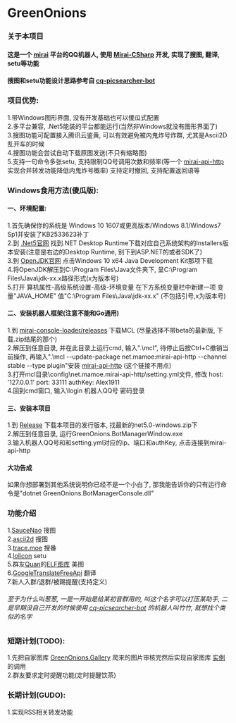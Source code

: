 # GreenOnions

### 关于本项目

#### 这是一个 [mirai](https://github.com/mamoe/mirai) 平台的QQ机器人, 使用 [Mirai-CSharp](https://github.com/Executor-Cheng/Mirai-CSharp) 开发, 实现了搜图, 翻译, setu等功能<br>
#### 搜图和setu功能设计思路参考自 [cq-picsearcher-bot](https://github.com/Tsuk1ko/cq-picsearcher-bot) <br>

### 项目优势:

1.带Windows图形界面, 没有开发基础也可以傻瓜式配置<br>
2.多平台兼容, .Net5能装的平台都能运行(当然非Windows就没有图形界面了)<br>
3.搜图功能可配置接入腾讯云鉴黄, 可以有效避免被内鬼炸号炸群, 尤其是Ascii2D乱开车的时候<br>
4.搜图功能会尝试自动下载原图发送(不只有缩略图)<br>
5.支持一句命令多张setu, 支持限制QQ号调用次数和频率(等一个 [mirai-api-http](https://github.com/project-mirai/mirai-api-http) 实现合并转发功能降低内鬼炸号概率) 支持定时撤回, 支持配置返回语等<br>

### Windows食用方法(傻瓜版):

#### 一、环境配置:

1.首先确保你的系统是 Windows 10 1607或更高版本/Windows 8.1/Windows7 Sp1并安装了KB2533623补丁<br>
2.到 [.Net5官网](https://dotnet.microsoft.com/download/dotnet/5.0) 找到.NET Desktop Runtime下载对应自己系统架构的Installers版本安装(注意是右边的Desktop Runtime, 别下到ASP.NET的或者SDK了)<br>
3.到 [OpenJDK官网](http://jdk.java.net/java-se-ri/16) 点击Windows 10 x64 Java Development Kit那项下载<br>
4.将OpenJDK解压到C:\Program Files\Java文件夹下, 呈C:\Program Files\Java\jdk-xx.x路径形式(x为版本号)<br>
5.打开 算机属性-高级系统设置-高级-环境变量 在下方系统变量栏中新建一项 变量"JAVA_HOME" 值"C:\Program Files\Java\jdk-xx.x" (不包括引号,x为版本号)<br>

#### 二、安装机器人框架(注意不能和Go通用)

1.到 [mirai-console-loader/releases](https://github.com/iTXTech/mirai-console-loader/releases) 下载MCL (尽量选择不带beta的最新版, 下载.zip结尾的那个)<br>
2.解压到任意目录, 并在此目录上运行cmd, 输入".\mcl", 待停止后按Ctrl+C撤销当前操作, 再输入".\mcl --update-package net.mamoe:mirai-api-http --channel stable --type plugin"安装 [mirai-api-http](https://github.com/project-mirai/mirai-api-http) (这个链接不用点)<br>
3.打开mcl目录\config\net.mamoe.mirai-api-http\setting.yml文件, 修改 host: '127.0.0.1' port: 33111 authKey: Alex1911<br>
4.回到cmd窗口, 输入\login 机器人QQ号 密码登录<br>

#### 三、安装本项目

1.到 [Release](https://github.com/Alex1911-Jiang/GreenOnions/releases) 下载本项目的发行版本, 找最新的net5.0-windows.zip下<br>
2.解压到任意目录, 运行GreenOnions.BotManagerWindow.exe<br>
3.输入机器人QQ号和和setting.yml对应的ip、端口和authKey, 点击连接到mirai-api-http<br>

#### 大功告成

如果你想部署到其他系统说明你已经不是一个小白了, 那我能告诉你的只有运行命令是"dotnet GreenOnions.BotManagerConsole.dll"<br>

### 功能介绍

1.[SauceNao](https://saucenao.com/) 搜图<br>
2.[ascii2d](https://ascii2d.net/) 搜图<br>
3.[trace.moe](https://trace.moe/) 搜番<br>
4.[lolicon](https://api.lolicon.app/#/setu) setu<br>
5.群友[Quan](https://github.com/Quan666)的[ELF图库](http://img.shab.fun:5000/) 美图<br>
6.[GoogleTranslateFreeApi](https://github.com/wadereye/GoogleTranslateFreeApi) 翻译<br>
7.新人入群/退群/被踢提醒(支持定义)<br>

###### 至于为什么叫葱葱, 一是一开始是给某初音群用的, 叫这个名字可以打压某助手, 二是早期没自己开发的时候使用 [cq-picsearcher-bot](https://github.com/Tsuk1ko/cq-picsearcher-bot) 的机器人叫竹竹, 就想找个类似的名字<br>

### 短期计划(TODO):

1.先把自家图库 [GreenOnions.Gallery](https://github.com/Alex1911-Jiang/GreenOnions.Gallery) 爬来的图片审核完然后实现自家图库 [实例](http://alex1911.top/) 的调用<br>
2.群友要求定时提醒功能(定时提醒饮茶)<br>

### 长期计划(GUDO):

1.实现RSS相关转发功能<br>
